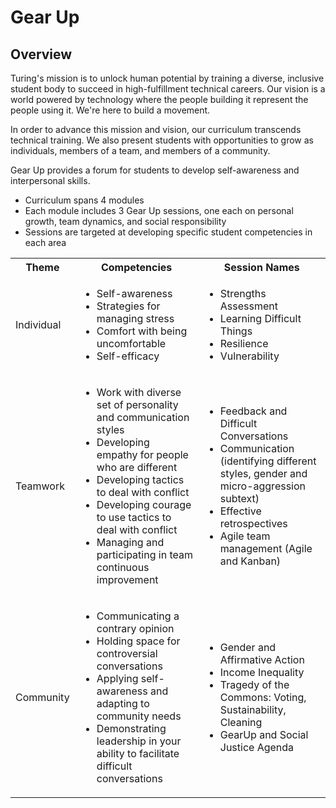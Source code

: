 # Gear Up

## Overview
Turing's mission is to unlock human potential by training a diverse, inclusive student body to succeed in high-fulfillment technical careers. Our vision is a world powered by technology where the people building it represent the people using it. We're here to build a movement.

In order to advance this mission and vision, our curriculum transcends technical training. We also present students with opportunities to grow as individuals, members of a team, and members of a community. 

Gear Up provides a forum for students to develop self-awareness and interpersonal skills. 
* Curriculum spans 4 modules
* Each module includes 3 Gear Up sessions, one each on personal growth, team dynamics, and social responsibility
* Sessions are targeted at developing specific student competencies in each area

<table>
  <tr>
    <th>Theme</th>
    <th>Competencies</th>
    <th>Session Names</th>
  </tr>
  <tr>
    <td>Individual</td>
    <td>
      <ul>
        <li>Self-awareness</li>
        <li>Strategies for managing stress</li>
        <li>Comfort with being uncomfortable</li>
        <li>Self-efficacy</li>
      </ul>
    </td>
    <td>
      <ul>
        <li>Strengths Assessment</li>
        <li>Learning Difficult Things</li>
        <li>Resilience</li>
        <li>Vulnerability</li>
      </ul>
    </td>
  </tr>
  <tr>
    <td>Teamwork</td>
    <td>
      <ul>
        <li>Work with diverse set of personality and communication styles</li>
        <li>Developing empathy for people who are different</li>
        <li>Developing tactics to deal with conflict</li>
        <li>Developing courage to use tactics to deal with conflict</li>
        <li>Managing and participating in team continuous improvement</li>
      </ul> 
    </td>
    <td>
      <ul>
        <li>Feedback and Difficult Conversations</li>
        <li>Communication (identifying different styles, gender and micro-aggression subtext)</li>
        <li>Effective retrospectives</li>
        <li>Agile team management (Agile and Kanban)</li>
      </ul>
    </td>
  </tr>
  <tr>
    <td>Community</td>
    <td>
      <ul>
        <li>Communicating a contrary opinion</li>
        <li>Holding space for controversial conversations</li>
        <li>Applying self-awareness and adapting to community needs</li>
        <li>Demonstrating leadership in your ability to facilitate difficult conversations</li>
      </ul>
    </td>
    <td>
      <ul>
        <li>Gender and Affirmative Action</li>
        <li>Income Inequality</li>
        <li>Tragedy of the Commons: Voting, Sustainability, Cleaning</li>
        <li>GearUp and Social Justice Agenda</li>
      </ul>
    </td>
  </tr>
</table>
